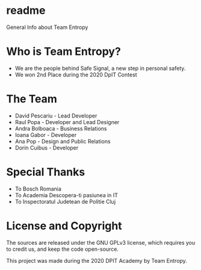 # readme
General Info about Team Entropy

# Who is Team Entropy?
- We are the people behind Safe Signal, a new step in personal safety.
- We won 2nd Place during the 2020 DpIT Contest

# The Team
- David Pescariu - Lead Developer
- Raul Popa - Developer and Lead Designer
- Andra Bolboaca - Business Relations
- Ioana Gabor - Developer
- Ana Pop - Design and Public Relations
- Dorin Cuibus - Developer

# Special Thanks
- To Bosch Romania
- To Academia Descopera-ti pasiunea in IT
- To Inspectoratul Judetean de Politie Cluj

# License and Copyright
The sources are released under the GNU GPLv3 license, which requires you to credit us,
and keep the code open-source.

This project was made during the 2020 DPIT Academy by Team Entropy.
